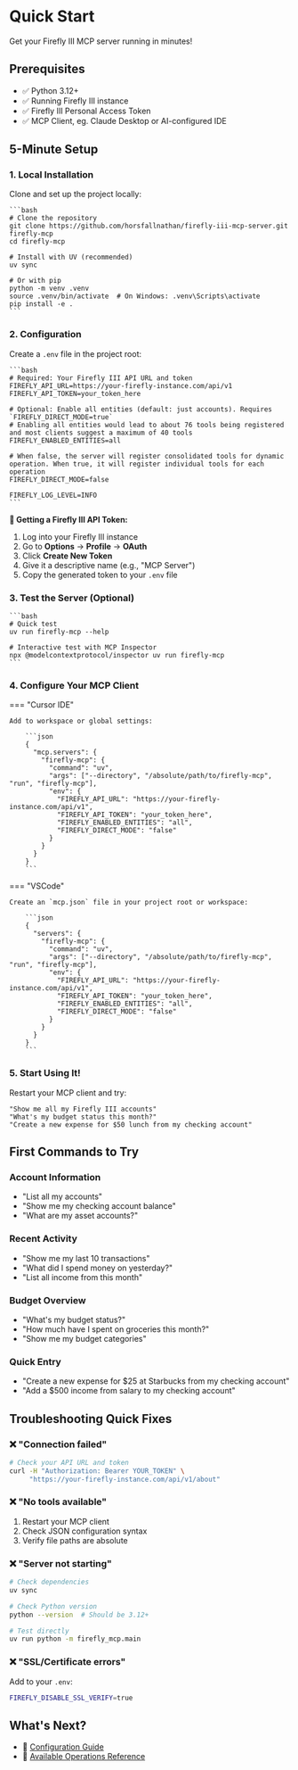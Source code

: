 # Quick Start

Get your Firefly III MCP server running in minutes!

## Prerequisites

- ✅ Python 3.12+
- ✅ Running Firefly III instance
- ✅ Firefly III Personal Access Token
- ✅ MCP Client, eg. Claude Desktop or AI-configured IDE

## 5-Minute Setup

### 1. Local Installation

Clone and set up the project locally:

    ```bash
    # Clone the repository
    git clone https://github.com/horsfallnathan/firefly-iii-mcp-server.git firefly-mcp
    cd firefly-mcp

    # Install with UV (recommended)
    uv sync

    # Or with pip
    python -m venv .venv
    source .venv/bin/activate  # On Windows: .venv\Scripts\activate
    pip install -e .
    ```

### 2. Configuration

Create a `.env` file in the project root:

    ```bash
    # Required: Your Firefly III API URL and token
    FIREFLY_API_URL=https://your-firefly-instance.com/api/v1
    FIREFLY_API_TOKEN=your_token_here

    # Optional: Enable all entities (default: just accounts). Requires `FIREFLY_DIRECT_MODE=true`
    # Enabling all entities would lead to about 76 tools being registered and most clients suggest a maximum of 40 tools
    FIREFLY_ENABLED_ENTITIES=all

    # When false, the server will register consolidated tools for dynamic operation. When true, it will register individual tools for each operation
    FIREFLY_DIRECT_MODE=false

    FIREFLY_LOG_LEVEL=INFO
    ```

**🔑 Getting a Firefly III API Token:**
1. Log into your Firefly III instance
2. Go to **Options** → **Profile** → **OAuth**
3. Click **Create New Token**
4. Give it a descriptive name (e.g., "MCP Server")
5. Copy the generated token to your `.env` file

### 3. Test the Server (Optional)

    ```bash
    # Quick test
    uv run firefly-mcp --help

    # Interactive test with MCP Inspector
    npx @modelcontextprotocol/inspector uv run firefly-mcp
    ```

### 4. Configure Your MCP Client

=== "Cursor IDE"

    Add to workspace or global settings:

        ```json
        {
          "mcp.servers": {
            "firefly-mcp": {
              "command": "uv",
              "args": ["--directory", "/absolute/path/to/firefly-mcp", "run", "firefly-mcp"],
              "env": {
                "FIREFLY_API_URL": "https://your-firefly-instance.com/api/v1",
                "FIREFLY_API_TOKEN": "your_token_here",
                "FIREFLY_ENABLED_ENTITIES": "all",
                "FIREFLY_DIRECT_MODE": "false"
              }
            }
          }
        }
        ```

=== "VSCode"

    Create an `mcp.json` file in your project root or workspace:

        ```json
        {
          "servers": {
            "firefly-mcp": {
              "command": "uv",
              "args": ["--directory", "/absolute/path/to/firefly-mcp", "run", "firefly-mcp"],
              "env": {
                "FIREFLY_API_URL": "https://your-firefly-instance.com/api/v1",
                "FIREFLY_API_TOKEN": "your_token_here",
                "FIREFLY_ENABLED_ENTITIES": "all",
                "FIREFLY_DIRECT_MODE": "false"
              }
            }
          }
        }
        ```

### 5. Start Using It!

Restart your MCP client and try:

```
"Show me all my Firefly III accounts"
"What's my budget status this month?"
"Create a new expense for $50 lunch from my checking account"
```

## First Commands to Try

### Account Information
- "List all my accounts"
- "Show me my checking account balance"
- "What are my asset accounts?"

### Recent Activity
- "Show me my last 10 transactions"
- "What did I spend money on yesterday?"
- "List all income from this month"

### Budget Overview
- "What's my budget status?"
- "How much have I spent on groceries this month?"
- "Show me my budget categories"

### Quick Entry
- "Create a new expense for $25 at Starbucks from my checking account"
- "Add a $500 income from salary to my checking account"

## Troubleshooting Quick Fixes

### ❌ "Connection failed"
```bash
# Check your API URL and token
curl -H "Authorization: Bearer YOUR_TOKEN" \
     "https://your-firefly-instance.com/api/v1/about"
```

### ❌ "No tools available"
1. Restart your MCP client
2. Check JSON configuration syntax
3. Verify file paths are absolute

### ❌ "Server not starting"
```bash
# Check dependencies
uv sync

# Check Python version
python --version  # Should be 3.12+

# Test directly
uv run python -m firefly_mcp.main
```

### ❌ "SSL/Certificate errors"
Add to your `.env`:
```bash
FIREFLY_DISABLE_SSL_VERIFY=true
```

## What's Next?

- 🔧 [Configuration Guide](configuration.md)
- 🎯 [Available Operations Reference](api/operations.md)
